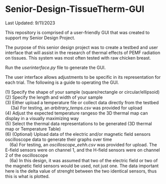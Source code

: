 # Senior-Design-TissueTherm-GUI
Last Updated: 9/11/2023

This repository is comprised of a user-friendly GUI that was created to support my Senior Design Project. 

The purpose of this senior design project was to create a testbed and user interface that will assist in the research of thermal effects of PEMF radiation on tissues. This system was most often tested with raw chicken breast. 

Run the _userinterface.py_ file to generate the GUI.

The user interface allows adjustments to be specific in its representation for each trial. The following is a guide to operating the GUI.

(1) Specify the shape of your sample (square/rectangle or circular/ellipsoid) <br/>
(2) Specify the length and width of your sample <br/>
(3) Either upload a temperature file or collect data directly from the testbed <br/>
&emsp; (3a) For testing, an _arbitrary_temps.csv_ was provided for upload <br/>
(4) Adjust the expected temperature rangeso the 3D thermal map can display in a visually maximizing way <br/>
(5) Select the thermal data representations to be generated (3D thermal map or Temperature Table) <br/>
(6) (Optional) Upload data of the electric and/or magnetic field sensors oscilloscope data to generate their graphs over time <br/>
&emsp;(6a) For testing, an _oscilloscope_eehh.csv_ was provided for upload. The E-field sensors were on channel 1, and the H-field sensors were on channel 2 of the oscilloscope <br/>
&emsp;(6a) In this design, it was assumed that two of the electric field or two of the magnetic field sensors would be used, not just one. The data important here is the delta value of strenght between the two identical sensors, thus this is what is plotted.

